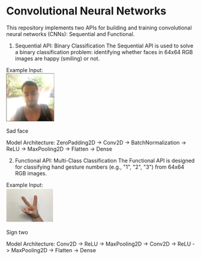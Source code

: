 <h1> Convolutional Neural Networks </h1>

This repository implements two APIs for building and training convolutional neural networks (CNNs): Sequential and Functional.

1. Sequential API: Binary Classification
The Sequential API is used to solve a binary classification problem: identifying whether faces in 64x64 RGB images are happy (smiling) or not.

Example Input:<br/>
<img src="images/sad_face.png" style="width: 128px; height: 128px;" />
<figcaption>Sad face</figcaption>

Model Architecture: ZeroPadding2D -> Conv2D -> BatchNormalization -> ReLU -> MaxPooling2D -> Flatten -> Dense

2. Functional API: Multi-Class Classification
The Functional API is designed for classifying hand gesture numbers (e.g., "1", "2", "3") from 64x64 RGB images.

Example Input:<br/>
<img src="images/two_sign.png" />
<figcaption>Sign two</figcaption>

Model Architecture: Conv2D -> ReLU -> MaxPooling2D -> Conv2D -> ReLU -> MaxPooling2D -> Flatten -> Dense
